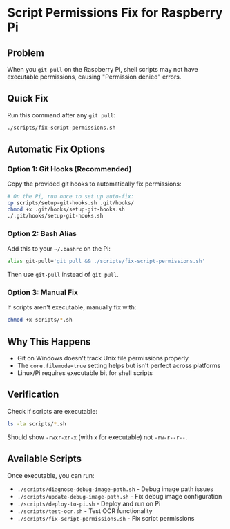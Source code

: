 # Script Permissions Fix for Raspberry Pi

## Problem
When you `git pull` on the Raspberry Pi, shell scripts may not have executable permissions, causing "Permission denied" errors.

## Quick Fix
Run this command after any `git pull`:
```bash
./scripts/fix-script-permissions.sh
```

## Automatic Fix Options

### Option 1: Git Hooks (Recommended)
Copy the provided git hooks to automatically fix permissions:
```bash
# On the Pi, run once to set up auto-fix:
cp scripts/setup-git-hooks.sh .git/hooks/
chmod +x .git/hooks/setup-git-hooks.sh
./.git/hooks/setup-git-hooks.sh
```

### Option 2: Bash Alias
Add this to your `~/.bashrc` on the Pi:
```bash
alias git-pull='git pull && ./scripts/fix-script-permissions.sh'
```
Then use `git-pull` instead of `git pull`.

### Option 3: Manual Fix
If scripts aren't executable, manually fix with:
```bash
chmod +x scripts/*.sh
```

## Why This Happens
- Git on Windows doesn't track Unix file permissions properly
- The `core.filemode=true` setting helps but isn't perfect across platforms
- Linux/Pi requires executable bit for shell scripts

## Verification
Check if scripts are executable:
```bash
ls -la scripts/*.sh
```
Should show `-rwxr-xr-x` (with `x` for executable) not `-rw-r--r--`.

## Available Scripts
Once executable, you can run:
- `./scripts/diagnose-debug-image-path.sh` - Debug image path issues
- `./scripts/update-debug-image-path.sh` - Fix debug image configuration
- `./scripts/deploy-to-pi.sh` - Deploy and run on Pi
- `./scripts/test-ocr.sh` - Test OCR functionality
- `./scripts/fix-script-permissions.sh` - Fix script permissions
